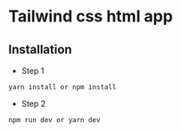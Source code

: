 # Tailwind css html app

## Installation
* Step 1
```shell
yarn install or npm install
```
* Step 2
```shell
npm run dev or yarn dev
```
